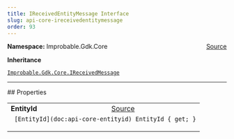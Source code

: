 ```yaml
---
title: IReceivedEntityMessage Interface
slug: api-core-ireceivedentitymessage
order: 93
---
```


<p><b>Namespace:</b> Improbable.Gdk.Core<span style="float: right"><a href="https://www.github.com/spatialos/gdk-for-unity/blob/0.3.3/workers/unity/Packages/io.improbable.gdk.core/Collections/ReceivedMessages.cs/#L7">Source</a></span></p>



</p>
<p><b>Inheritance</b></p>

<code>[Improbable.Gdk.Core.IReceivedMessage](doc:api-core-ireceivedmessage)</code>








</p>
<hr style="width:100%; border-top-color:#d8d8d8" />
## Properties


</p>


<table class="io-api-doc">    <tr>        <td class="io-api-doc-name"><a id="entityid"></a><b>EntityId</b></td>        <td class="io-api-doc-source"><a href="https://www.github.com/spatialos/gdk-for-unity/blob/0.3.3/workers/unity/Packages/io.improbable.gdk.core/Collections/ReceivedMessages.cs/#L9">Source</a></td>    </tr>    <tr>        <td class="io-api-doc-content" colspan="2"><code> [EntityId](doc:api-core-entityid) EntityId { get; }</code></p></td>    </tr></table>






